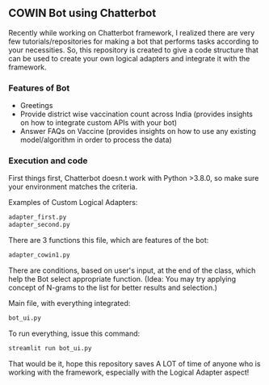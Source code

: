 ## COWIN Bot using Chatterbot
Recently while working on Chatterbot framework, I realized there are very few tutorials/repositories for making a bot that performs tasks according to your necessities. So, this repository is created to give a code structure that can be used to create your own logical adapters and integrate it with the framework.
### Features of Bot
- Greetings
- Provide district wise vaccination count across India (provides insights on how to integrate custom APIs with your bot)
- Answer FAQs on Vaccine (provides insights on how to use any existing model/algorithm in order to process the data)

### Execution and code
First things first, Chatterbot doesn.t work with Python >3.8.0, so make sure your environment matches the criteria. 

Examples of Custom Logical Adapters:

```bash
adapter_first.py
adapter_second.py
```
There are 3 functions this file, which are features of the bot:
```bash
adapter_cowin1.py
```
There are conditions, based on user's input, at the end of the class, which help the Bot select appropriate function. (Idea: You may try applying concept of N-grams to the list for better results and selection.)

Main file, with everything integrated:

```bash
bot_ui.py
```

To run everything, issue this command:

```bash
streamlit run bot_ui.py
```

That would be it, hope this repository saves A LOT of time of anyone who is working with the framework, especially with the Logical Adapter aspect!
